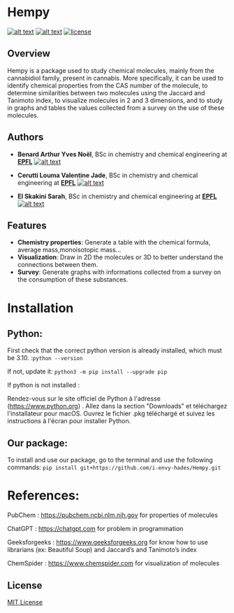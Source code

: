 # Hempy

[![alt text](https://img.shields.io/badge/Python-14354C?style=for-the-badge&logo=python&logoColor=white)](https://www.python.org)
[![alt text](https://camo.githubusercontent.com/d9715378ddbf6b262203f7c27f12eeb6a7caa3b85a56cc980dbb2648753d526c/68747470733a2f2f696d672e736869656c64732e696f2f62616467652f4a7570797465722d4633373632362e7376673f267374796c653d666f722d7468652d6261646765266c6f676f3d4a757079746572266c6f676f436f6c6f723d707572706c65)](https://jupyter.org)
[![license](https://img.shields.io/badge/License-MIT-ac8b11.svg?style=for-the-badge&labelColor=yellow)](https://github.com/i-envy-hades/Hempy/blob/main/LICENSE.txt)

## Overview

Hempy is a package used to study chemical molecules, mainly from the cannabidiol family, present in cannabis. 
More specifically, it can be used to identify chemical properties from the CAS number of the molecule, to determine similarities between two molecules using the Jaccard and Tanimoto index, to visualize molecules in 2 and 3 dimensions, and to study in graphs and tables the values collected from a survey on the use of these molecules. 

## Authors

- **Benard Arthur Yves Noël**, BSc in chemistry and chemical engineering at **[EPFL](https://www.epfl.ch)**   [![alt text](https://img.shields.io/badge/GitHub-100000?style=for-the-badge&logo=github&logoColor=white)](https://github.com/i-envy-hades)

- **Cerutti Louma Valentine Jade**, BSc in chemistry and chemical engineering at **[EPFL](https://www.epfl.ch)**   [![alt text](https://img.shields.io/badge/GitHub-100000?style=for-the-badge&logo=github&logoColor=white)](https://github.com/LoumaCer)
  
- **El Skakini Sarah**, BSc in chemistry and chemical engineering at **[EPFL](https://www.epfl.ch)**   [![alt text](https://img.shields.io/badge/GitHub-100000?style=for-the-badge&logo=github&logoColor=white)](https://github.com/sarahelskakini)
  
## Features

- **Chemistry properties**: Generate a table with the chemical formula, average mass,monoisotopic mass...  
- **Visualization**: Draw in 2D the molecules or 3D to better understand the connections between them. 
- **Survey**: Generate graphs with informations collected from a survey on the consumption of these substances.

# Installation 

## Python:
First check that the correct python version is already installed, which must be 3.10. :`python --version`

If not, update it: `python3 -m pip install --upgrade pip`

If python is not installed :

Rendez-vous sur le site officiel de Python à l'adresse (https://www.python.org) .
Allez dans la section "Downloads" et téléchargez l'installateur pour macOS.
Ouvrez le fichier .pkg téléchargé et suivez les instructions à l'écran pour installer Python.


## Our package:

To install and use our package, go to the terminal and use the following commands:
`pip install git+https://github.com/i-envy-hades/Hempy.git`

# References:

PubChem : https://pubchem.ncbi.nlm.nih.gov for properties of molecules

ChatGPT : https://chatgpt.com for problem in programmation 

Geeksforgeeks : https://www.geeksforgeeks.org for know how to use librarians (ex: Beautiful Soup) and  Jaccard’s and Tanimoto’s index

ChemSpider : https://www.chemspider.com for visualization of molecules

## License

[MIT License](LICENSE)

[copier]: https://github.com/copier-org/copier/
[Hatch]: https://hatch.pypa.io/
[pytest]: https://docs.pytest.org/
[Sphinx]: http://www.sphinx-doc.org/
[tox]: https://tox.readthedocs.io/
